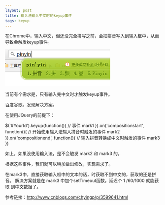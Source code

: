 ```yaml
---
layout: post
title: 输入法输入中文时的keyup事件
tags: keyup
---
```


在Chrome中，输入中文，但还没完全拼写之前，会把拼音写入到输入框中，从而导致会触发keyup事件。

![](/images/front-end/1.png)

当前有个需求是，只有输入完中文时才触发keyup事件。

百度谷歌。发现解决方案。

在使用JQuery的前提下：

$('#YourId').keyup(function(){
     // 事件   mark1
}).on('compositionstart', function(){
     // 开始使用输入法输入拼音时触发的事件  mark2
}).on('compositionend', function(){
     // 输入拼音转换成中文时触发的事件  mark3
})

如上，如果没使用输入法，是不会触发 mark2 和 mark3 的。

根据这些事件，我们就可以稍加做出修改，实现需求了。

在mark3中，直接获取输入框中的文本的话，时获取不到中文的，获取的还是拼音。
解决方案就是在 mark3 中加个setTimeout函数，延迟个 1 /60/1000 就能获取
到中文数据了。

参考链接：http://www.cnblogs.com/chyingp/p/3599641.html


